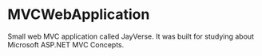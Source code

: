 # MVCWebApplication
Small web MVC application called JayVerse. It was built for studying about Microsoft ASP.NET MVC Concepts.
